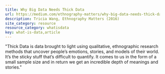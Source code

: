 ```yaml
---
title: Why Big Data Needs Thick Data
url: https://medium.com/ethnography-matters/why-big-data-needs-thick-data-b4b3e75e3d7
description: Tricia Wang, Ethnography Matters (2016)
site_category: resource
resource_category: whatisdata
key: what-is-data,article
---
```


"Thick Data is data brought to light using qualitative, ethnographic research methods that uncover people’s emotions, stories, and models of their world. It’s the sticky stuff that’s difficult to quantify. It comes to us in the form of a small sample size and in return we get an incredible depth of meanings and stories."
